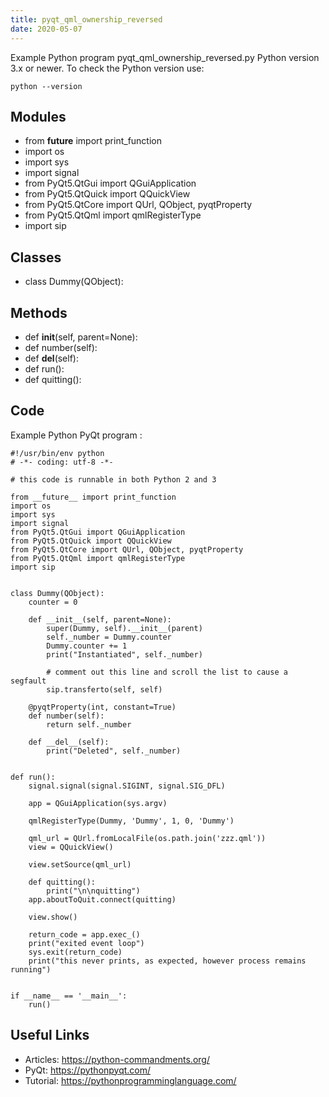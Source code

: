 ```yaml
---
title: pyqt_qml_ownership_reversed
date: 2020-05-07
---
```

Example Python program pyqt_qml_ownership_reversed.py
Python version 3.x or newer.
To check the Python version use:

    python --version

## Modules

* from __future__ import print_function
* import os
* import sys
* import signal
* from PyQt5.QtGui import QGuiApplication
* from PyQt5.QtQuick import QQuickView
* from PyQt5.QtCore import QUrl, QObject, pyqtProperty
* from PyQt5.QtQml import qmlRegisterType
* import sip

## Classes

* class Dummy(QObject):

## Methods

* def __init__(self, parent=None):
* def number(self):
* def __del__(self):
* def run():
* def quitting():

## Code

Example Python PyQt program :

    #!/usr/bin/env python
    # -*- coding: utf-8 -*-
    
    # this code is runnable in both Python 2 and 3
    
    from __future__ import print_function
    import os
    import sys
    import signal
    from PyQt5.QtGui import QGuiApplication
    from PyQt5.QtQuick import QQuickView
    from PyQt5.QtCore import QUrl, QObject, pyqtProperty
    from PyQt5.QtQml import qmlRegisterType
    import sip
    
    
    class Dummy(QObject):
        counter = 0
    
        def __init__(self, parent=None):
            super(Dummy, self).__init__(parent)
            self._number = Dummy.counter
            Dummy.counter += 1
            print("Instantiated", self._number)
    
            # comment out this line and scroll the list to cause a segfault
            sip.transferto(self, self)
    
        @pyqtProperty(int, constant=True)
        def number(self):
            return self._number
    
        def __del__(self):
            print("Deleted", self._number)
    
    
    def run():
        signal.signal(signal.SIGINT, signal.SIG_DFL)
    
        app = QGuiApplication(sys.argv)
    
        qmlRegisterType(Dummy, 'Dummy', 1, 0, 'Dummy')
    
        qml_url = QUrl.fromLocalFile(os.path.join('zzz.qml'))
        view = QQuickView()
    
        view.setSource(qml_url)
    
        def quitting():
            print("\n\nquitting")
        app.aboutToQuit.connect(quitting)
    
        view.show()
    
        return_code = app.exec_()
        print("exited event loop")
        sys.exit(return_code)
        print("this never prints, as expected, however process remains running")
    
    
    if __name__ == '__main__':
        run()

## Useful Links

- Articles: https://python-commandments.org/
- PyQt: https://pythonpyqt.com/
- Tutorial: https://pythonprogramminglanguage.com/
